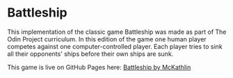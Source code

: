 # Battleship

This implementation of the classic game Battleship was made as part of The Odin Project curriculum.
In this edition of the game one human player competes against one computer-controlled player.
Each player tries to sink all their opponents' ships before their own ships are sunk.

This game is live on GitHub Pages here: [Battleship by McKathlin](https://mckathlin.github.io/battleship)

